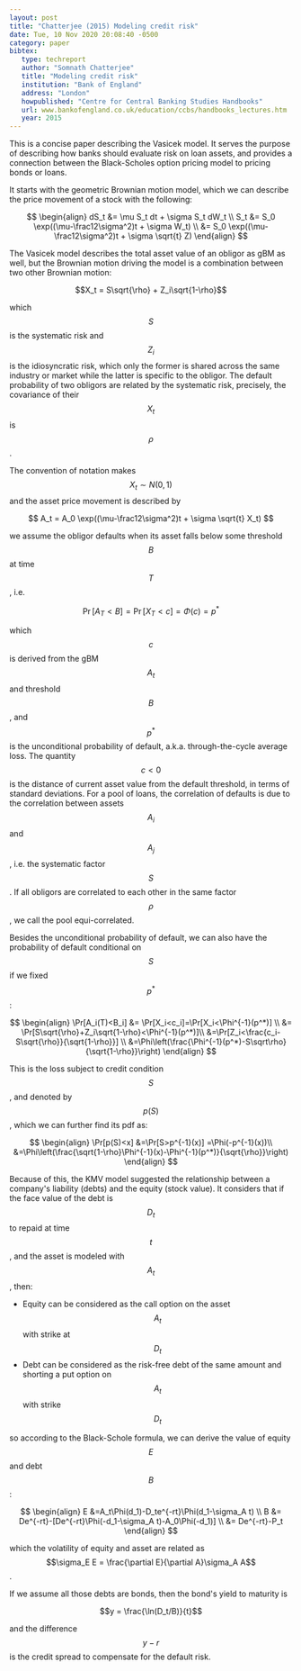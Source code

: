```yaml
---
layout: post
title: "Chatterjee (2015) Modeling credit risk"
date: Tue, 10 Nov 2020 20:08:40 -0500
category: paper
bibtex:
   type: techreport
   author: "Somnath Chatterjee"
   title: "Modeling credit risk"
   institution: "Bank of England"
   address: "London"
   howpublished: "Centre for Central Banking Studies Handbooks"
   url: www.bankofengland.co.uk/education/ccbs/handbooks_lectures.htm
   year: 2015
---
```


This is a concise paper describing the Vasicek model. It serves the purpose of
describing how banks should evaluate risk on loan assets, and provides a
connection between the Black-Scholes option pricing model to pricing bonds or
loans.

It starts with the geometric Brownian motion model, which we can describe the
price movement of a stock with the following:

$$
\begin{align}
dS_t &= \mu S_t dt + \sigma S_t dW_t \\
S_t &= S_0 \exp((\mu-\frac12\sigma^2)t + \sigma W_t) \\
&= S_0 \exp((\mu-\frac12\sigma^2)t + \sigma \sqrt{t} Z)
\end{align}
$$

The Vasicek model describes the total asset value of an obligor as gBM as well,
but the Brownian motion driving the model is a combination between two other
Brownian motion:

$$X_t = S\sqrt{\rho} + Z_i\sqrt{1-\rho}$$

which $$S$$ is the systematic risk and $$Z_i$$ is the idiosyncratic risk, which
only the former is shared across the same industry or market while the latter
is specific to the obligor. The default probability of two obligors are related
by the systematic risk, precisely, the covariance of their $$X_t$$ is $$\rho$$.

The convention of notation makes $$X_t\sim N(0,1)$$ and the asset price
movement is described by

$$ A_t = A_0 \exp((\mu-\frac12\sigma^2)t + \sigma \sqrt{t} X_t) $$

we assume the obligor defaults when its asset falls below some threshold $$B$$
at time $$T$$, i.e.

$$\Pr[A_T < B] = \Pr[X_T < c] = \Phi(c) = p^*$$

which $$c$$ is derived from the gBM $$A_t$$ and threshold $$B$$, and $$p^*$$ is
the unconditional probability of default, a.k.a. through-the-cycle average
loss. The quantity $$c<0$$ is the distance of current asset value from the
default threshold, in terms of standard deviations. For a pool of loans, the
correlation of defaults is due to the correlation between assets $$A_i$$ and
$$A_j$$, i.e. the systematic factor $$S$$.  If all obligors are correlated to
each other in the same factor $$\rho$$, we call the pool equi-correlated.

Besides the unconditional probability of default, we can also have the
probability of default conditional on $$S$$ if we fixed $$p^*$$:

$$
\begin{align}
\Pr[A_i(T)<B_i] &= \Pr[X_i<c_i]=\Pr[X_i<\Phi^{-1}(p^*)] \\
&= \Pr[S\sqrt{\rho}+Z_i\sqrt{1-\rho}<\Phi^{-1}(p^*)]\\
&=\Pr[Z_i<\frac{c_i-S\sqrt{\rho}}{\sqrt{1-\rho}}] \\
&=\Phi\left(\frac{\Phi^{-1}(p^*)-S\sqrt\rho}{\sqrt{1-\rho}}\right)
\end{align}
$$

This is the loss subject to credit condition $$S$$, and denoted by $$p(S)$$, which we can further find its pdf as:

$$
\begin{align}
\Pr[p(S)<x] &=\Pr[S>p^{-1}(x)] =\Phi(-p^{-1}(x))\\
&=\Phi\left(\frac{\sqrt{1-\rho}\Phi^{-1}(x)-\Phi^{-1}(p^*)}{\sqrt{\rho}}\right)
\end{align}
$$

Because of this, the KMV model suggested the relationship between a company's
liability (debts) and the equity (stock value). It considers that if the face
value of the debt is $$D_t$$ to repaid at time $$t$$, and the asset is modeled
with $$A_t$$, then:

- Equity can be considered as the call option on the asset $$A_t$$ with strike at $$D_t$$
- Debt can be considered as the risk-free debt of the same amount and shorting a put option on $$A_t$$ with strike $$D_t$$

so according to the Black-Schole formula, we can derive the value of equity
$$E$$ and debt $$B$$:

$$
\begin{align}
E &=A_t\Phi(d_1)-D_te^{-rt}\Phi(d_1-\sigma_A t) \\
B &= De^{-rt}-[De^{-rt}\Phi(-d_1-\sigma_A t)-A_0\Phi(-d_1)] \\
&= De^{-rt}-P_t
\end{align}
$$

which the volatility of equity and asset are related as
$$\sigma_E E = \frac{\partial E}{\partial A}\sigma_A A$$.

If we assume all those debts are bonds, then the bond's yield to maturity is

$$y = \frac{\ln(D_t/B)}{t}$$

and the difference $$y-r$$ is the credit spread to compensate for the default risk.
